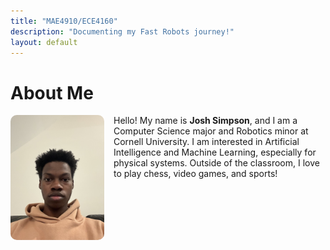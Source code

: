 ```yaml
---
title: "MAE4910/ECE4160"
description: "Documenting my Fast Robots journey!"
layout: default
---
```


# About Me

<img src="assets/images/IMG_0931.jpg" alt="My Photo" style="float: left; margin-right: 15px; width: 150px; border-radius: 10px;">

Hello! My name is **Josh Simpson**, and I am a Computer Science major and Robotics minor at Cornell University. I am interested in Artificial Intelligence and Machine Learning, especially for physical systems. Outside of the classroom, I love to play chess, video games, and sports!